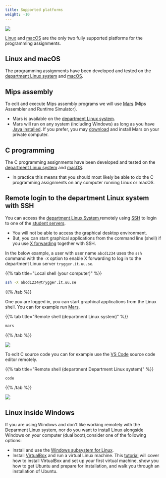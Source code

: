 ```yaml
---
title: Supported platforms
weight: -10
---
```


![](/v1/images/supported-systems/linux-macOS.png?width=400px)

[Linux][linux] and [macOS][macOS] are the only two fully supported platforms for the programming
assignments. 

[linux]: https://en.wikipedia.org/wiki/Linux

## Linux and macOS

The programming assignments have been developed and tested on the [department
Linux system][dep-linux] and [macOS][macOS]. 


## Mips assembly

To edit and execute Mips assembly programs we will use [Mars][mars] (Mips
Assembler and Runtime Simulator). 

- Mars is available on the [department Linux system][dep-linux]. 
- Mars will run on any system (including Windows) as long as you have [Java
installed][java-install]. If you prefer, you may [download][download] and
install Mars on your private computer.

[mips]: https://en.wikipedia.org/wiki/MIPS_instruction_set

[mars]: http://courses.missouristate.edu/kenvollmar/mars/

[java]: https://en.wikipedia.org/wiki/Java_(software_platform)

[java-install]: https://java.com/en/download/help/index_installing.xml

[download]: http://courses.missouristate.edu/KenVollmar/mars/download.htm

## C programming

The C programming assignments have been developed and tested on the [department
Linux system][dep-linux] and [macOS][macOS]. 

- In practice this means that you should most likely be able to do the C programming
assignments on any computer running Linux or macOS.

## Remote login to the department Linux system with SSH

You can access the [department Linux System ][dep-linux] remotely using 
[SSH][ssh-wp] to login to one of the [student servers][linux-hosts].

- You will not be able to access the graphical desktop environment.
- But, you can start graphical applications from the command line (shell) if you use [X
forwarding][x-forwarding] together with SSH. 

In the below example, a user with user name `abcd1234` uses the `ssh` command
with the `-X` option to enable X forwarding to log in to the department Linux
server `trygger.it.uu.se`.

[x-forwarding]: https://en.wikipedia.org/wiki/X_Window_System#Remote_desktop

[linux-hosts]: http://www.it.uu.se/datordrift/maskinpark/linux

[ssh-wp]: https://en.wikipedia.org/wiki/SSH_(Secure_Shell)

{{% tab title="Local shell (your computer)" %}}
``` bash session
ssh -X abcd1234@trygger.it.uu.se
```
{{% /tab %}}

One you are logged in, you can start graphical applications from the Linux
shell. You can for example run [Mars](prerequisites/mips-and-mars/). 

{{% tab title="Remote shell (department Linux system)" %}}
``` bash session
mars
```
{{% /tab %}}

![](/v1/images/mars/MARS_hello.png)

To edit C source code you can for example use the [VS Code][vscode] source code
editor remotely. 

[vscode]: https://en.wikipedia.org/wiki/Visual_Studio_Code

{{% tab title="Remote shell (department Department Linux system)" %}}
``` bash session
code
```
{{% /tab %}}

![](/v1/images/prerequisites/linux/vscode.png)


## Linux inside Windows

If you are using Windows and don't like working remotely with the Deparment
Linux system, nor do you want to install Linux alongside Windows on
your computer (dual boot),consider one of the following options: 

- Install and use the [Windows subsystem for Linux][wsl].
- Install [VirtualBox][virtualbox] and run a virtual Linux machine. This [tutorial][installing-ubuntu-on-virtual-box] will cover how to install
VirtualBox and set up your first virtual machine, show you how to get Ubuntu and
prepare for installation, and walk you through an installation of Ubuntu.

[macOS]: https://en.wikipedia.org/wiki/MacOS
[dep-linux]: prerequisites/department-linux-system/
[wsl]: https://learn.microsoft.com/en-us/windows/wsl/about

[virtualbox]: https://en.wikipedia.org/wiki/VirtualBox
[installing-ubuntu-on-virtual-box]: http://www.wikihow.com/Install-Ubuntu-on-VirtualBox

